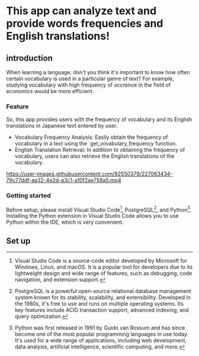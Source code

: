 # This app can analyze text and provide words frequencies and English translations!

## introduction

When learning a language, don't you think it's important to know how often certain vocabulary is used in a particular genre of text? For example, studying vocabulary with high frequency of occrence in the field of economics would be more efficient. 

### Feature

So, this app provides users with the frequency of vocabulary and its English translations in Japanese text entered by user.

- Vocabulary Frequency Analysis: Easily obtain the frequency of vocabulary in a text using the `get_vovabulary_frequency function.
- English Translation Retrieval: In addition to obtaining the frequency of vocabulary, users can also retrieve the English translations of the vocabulary.


https://user-images.githubusercontent.com/92550379/227063434-79c77ddf-aa32-4e2d-a3c1-a10f2ae758a5.mp4



### Getting started

Before setup, please install Visual Studio Code[^1], PostgreSQL[^2], and Python[^3]. Installing the Python extension in Visual Studio Code allows you to use Python within the IDE, which is very convenient.

[^1]:Visual Studio Code is a source-code editor developed by Microsoft for Windows, Linux, and macOS. It is a popular tool for developers due to its lightweight design and wide range of features, such as debugging, code navigation, and extension support.

[^2]:PostgreSQL is a powerful open-source relational database management system known for its stability, scalability, and extensibility. Developed in the 1980s, it's free to use and runs on multiple operating systems. Its key features include ACID transaction support, advanced indexing, and query optimization.

[^3]:Python was first released in 1991 by Guido van Rossum and has since become one of the most popular programming languages in use today. It's used for a wide range of applications, including web development, data analysis, artificial intelligence, scientific computing, and more.

## Set up



